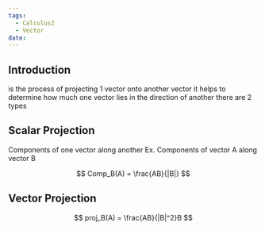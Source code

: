 ```yaml
---
tags:
  - Calculus2
  - Vector
date:
---
```

## Introduction 
is the process of projecting 1 vector onto another vector it helps to determine how much one vector lies in the direction of another there are 2 types
## Scalar Projection
Components of one vector along another
Ex. Components of vector A along vector B

$$ Comp_B(A) = \frac{AB}{|B|} $$

## Vector Projection
$$ proj_B(A) = \frac{AB}{|B|^2}B $$